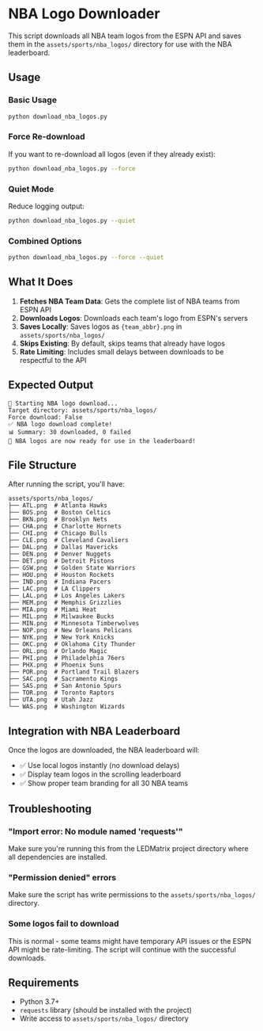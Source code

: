 # NBA Logo Downloader

This script downloads all NBA team logos from the ESPN API and saves them in the `assets/sports/nba_logos/` directory for use with the NBA leaderboard.

## Usage

### Basic Usage
```bash
python download_nba_logos.py
```

### Force Re-download
If you want to re-download all logos (even if they already exist):
```bash
python download_nba_logos.py --force
```

### Quiet Mode
Reduce logging output:
```bash
python download_nba_logos.py --quiet
```

### Combined Options
```bash
python download_nba_logos.py --force --quiet
```

## What It Does

1. **Fetches NBA Team Data**: Gets the complete list of NBA teams from ESPN API
2. **Downloads Logos**: Downloads each team's logo from ESPN's servers
3. **Saves Locally**: Saves logos as `{team_abbr}.png` in `assets/sports/nba_logos/`
4. **Skips Existing**: By default, skips teams that already have logos
5. **Rate Limiting**: Includes small delays between downloads to be respectful to the API

## Expected Output

```
🏀 Starting NBA logo download...
Target directory: assets/sports/nba_logos/
Force download: False
✅ NBA logo download complete!
📊 Summary: 30 downloaded, 0 failed
🎉 NBA logos are now ready for use in the leaderboard!
```

## File Structure

After running the script, you'll have:
```
assets/sports/nba_logos/
├── ATL.png  # Atlanta Hawks
├── BOS.png  # Boston Celtics
├── BKN.png  # Brooklyn Nets
├── CHA.png  # Charlotte Hornets
├── CHI.png  # Chicago Bulls
├── CLE.png  # Cleveland Cavaliers
├── DAL.png  # Dallas Mavericks
├── DEN.png  # Denver Nuggets
├── DET.png  # Detroit Pistons
├── GSW.png  # Golden State Warriors
├── HOU.png  # Houston Rockets
├── IND.png  # Indiana Pacers
├── LAC.png  # LA Clippers
├── LAL.png  # Los Angeles Lakers
├── MEM.png  # Memphis Grizzlies
├── MIA.png  # Miami Heat
├── MIL.png  # Milwaukee Bucks
├── MIN.png  # Minnesota Timberwolves
├── NOP.png  # New Orleans Pelicans
├── NYK.png  # New York Knicks
├── OKC.png  # Oklahoma City Thunder
├── ORL.png  # Orlando Magic
├── PHI.png  # Philadelphia 76ers
├── PHX.png  # Phoenix Suns
├── POR.png  # Portland Trail Blazers
├── SAC.png  # Sacramento Kings
├── SAS.png  # San Antonio Spurs
├── TOR.png  # Toronto Raptors
├── UTA.png  # Utah Jazz
└── WAS.png  # Washington Wizards
```

## Integration with NBA Leaderboard

Once the logos are downloaded, the NBA leaderboard will:
- ✅ Use local logos instantly (no download delays)
- ✅ Display team logos in the scrolling leaderboard
- ✅ Show proper team branding for all 30 NBA teams

## Troubleshooting

### "Import error: No module named 'requests'"
Make sure you're running this from the LEDMatrix project directory where all dependencies are installed.

### "Permission denied" errors
Make sure the script has write permissions to the `assets/sports/nba_logos/` directory.

### Some logos fail to download
This is normal - some teams might have temporary API issues or the ESPN API might be rate-limiting. The script will continue with the successful downloads.

## Requirements

- Python 3.7+
- `requests` library (should be installed with the project)
- Write access to `assets/sports/nba_logos/` directory
